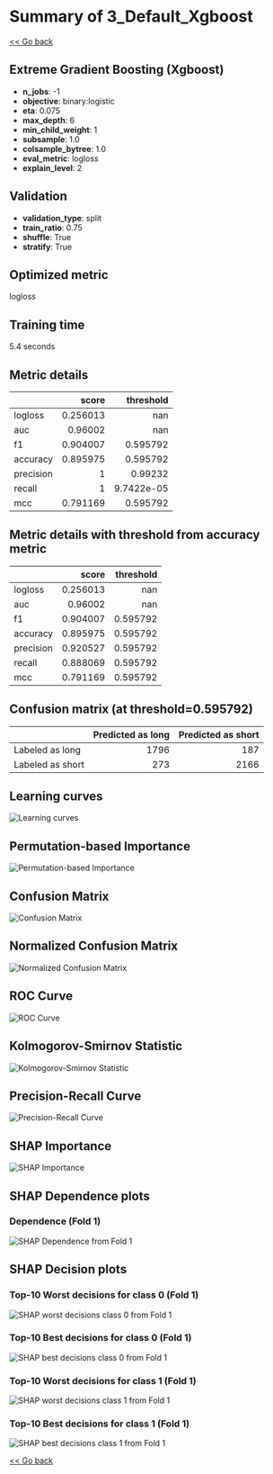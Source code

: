 # Summary of 3_Default_Xgboost

[<< Go back](../README.md)


## Extreme Gradient Boosting (Xgboost)
- **n_jobs**: -1
- **objective**: binary:logistic
- **eta**: 0.075
- **max_depth**: 6
- **min_child_weight**: 1
- **subsample**: 1.0
- **colsample_bytree**: 1.0
- **eval_metric**: logloss
- **explain_level**: 2

## Validation
 - **validation_type**: split
 - **train_ratio**: 0.75
 - **shuffle**: True
 - **stratify**: True

## Optimized metric
logloss

## Training time

5.4 seconds

## Metric details
|           |    score |    threshold |
|:----------|---------:|-------------:|
| logloss   | 0.256013 | nan          |
| auc       | 0.96002  | nan          |
| f1        | 0.904007 |   0.595792   |
| accuracy  | 0.895975 |   0.595792   |
| precision | 1        |   0.99232    |
| recall    | 1        |   9.7422e-05 |
| mcc       | 0.791169 |   0.595792   |


## Metric details with threshold from accuracy metric
|           |    score |   threshold |
|:----------|---------:|------------:|
| logloss   | 0.256013 |  nan        |
| auc       | 0.96002  |  nan        |
| f1        | 0.904007 |    0.595792 |
| accuracy  | 0.895975 |    0.595792 |
| precision | 0.920527 |    0.595792 |
| recall    | 0.888069 |    0.595792 |
| mcc       | 0.791169 |    0.595792 |


## Confusion matrix (at threshold=0.595792)
|                  |   Predicted as long |   Predicted as short |
|:-----------------|--------------------:|---------------------:|
| Labeled as long  |                1796 |                  187 |
| Labeled as short |                 273 |                 2166 |

## Learning curves
![Learning curves](learning_curves.png)

## Permutation-based Importance
![Permutation-based Importance](permutation_importance.png)
## Confusion Matrix

![Confusion Matrix](confusion_matrix.png)


## Normalized Confusion Matrix

![Normalized Confusion Matrix](confusion_matrix_normalized.png)


## ROC Curve

![ROC Curve](roc_curve.png)


## Kolmogorov-Smirnov Statistic

![Kolmogorov-Smirnov Statistic](ks_statistic.png)


## Precision-Recall Curve

![Precision-Recall Curve](precision_recall_curve.png)



## SHAP Importance
![SHAP Importance](shap_importance.png)

## SHAP Dependence plots

### Dependence (Fold 1)
![SHAP Dependence from Fold 1](learner_fold_0_shap_dependence.png)

## SHAP Decision plots

### Top-10 Worst decisions for class 0 (Fold 1)
![SHAP worst decisions class 0 from Fold 1](learner_fold_0_shap_class_0_worst_decisions.png)
### Top-10 Best decisions for class 0 (Fold 1)
![SHAP best decisions class 0 from Fold 1](learner_fold_0_shap_class_0_best_decisions.png)
### Top-10 Worst decisions for class 1 (Fold 1)
![SHAP worst decisions class 1 from Fold 1](learner_fold_0_shap_class_1_worst_decisions.png)
### Top-10 Best decisions for class 1 (Fold 1)
![SHAP best decisions class 1 from Fold 1](learner_fold_0_shap_class_1_best_decisions.png)

[<< Go back](../README.md)
